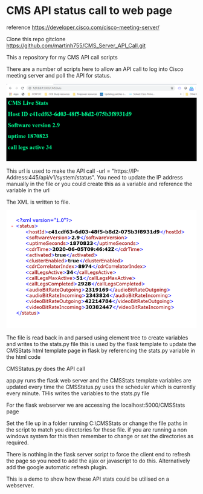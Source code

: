 # CMS API status call to web page

reference https://developer.cisco.com/cisco-meeting-server/

Clone this repo
gitclone https://github.com/martinh755/CMS_Server_API_Call.git

This a repository for my CMS API call scripts

There are a number of scripts here to allow an API call to log into Cisco meeting server and poll the API for status.

<img src="CMS-stats.jpeg">

This url is used to make the API call -url = "https://IP-Address:445/api/v1/system/status". 
You need to update the IP address manually in the file or you could create this as a variable and reference the variable in the url
  
The XML is written to file.

<img src="CMSStats.jpeg">


The file is read back in and parsed using element tree to create variables and writes to the stats.py file this is used by the flask template to update the CMSStats html template page in flask by referencing the stats.py variable in the html code



CMSStatus.py does the API call

app.py runs the flask web server and the CMSStats template variables are updated every time the CMSStatus.py uses the scheduler which is currently every minute. THis writes the variables to the stats.py file

For the flask webserver we are accessing the localhost:5000/CMSStats page

Set the file up in a folder running C:\CMSStats or change the file paths in the script to match you directories for these file. if you are running a non windows system for this then remember to change or set the directories as required.

There is nothing in the flask server script to force the client end to refresh the page so you need to add the ajax or javascript to do this. Alternatively add the google automatic refresh plugin.

This is a demo to show how these API stats could be utilised on a webserver.





